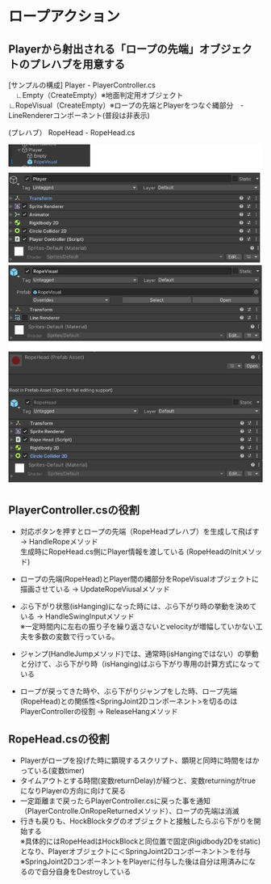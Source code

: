 # ロープアクション
  
## Playerから射出される「ロープの先端」オブジェクトのプレハブを用意する
  
[サンプルの構成]
Player - PlayerController.cs  
　∟Empty（CreateEmpty）※地面判定用オブジェクト  
  ∟RopeVisual（CreateEmpty）※ロープの先端とPlayerをつなぐ縄部分　- LineRendererコンポーネント(普段は非表示)
  
(プレハブ）
RopeHead - RopeHead.cs
  
![ヒエラルキーとインスペクター構成](ReadmeImg/img1.png)
  

## PlayerController.csの役割

* 対応ボタンを押すとロープの先端（RopeHeadプレハブ）を生成して飛ばす　→ HandleRopeメソッド  
生成時にRopeHead.cs側にPlayer情報を渡している (RopeHeadのInitメソッド)  
* ロープの先端(RopeHead)とPlayer間の縄部分をRopeVisualオブジェクトに描画させている → UpdateRopeViusalメソッド  
* ぶら下がり状態(isHanging)になった時には、ぶら下がり時の挙動を決めている → HandleSwingInputメソッド  
※一定時間内に左右の振り子を繰り返さないとvelocityが増幅していかない工夫を多数の変数で行っている。  
  
* ジャンプ(HandleJumpメソッド)では、通常時(isHangingではない）の挙動と分けて、ぶら下がり時（isHanging)はぶら下がり専用の計算方式になっている  
* ロープが戻ってきた時や、ぶら下がりジャンプをした時、ロープ先端(RopeHead)との関係性<SpringJoint2Dコンポーネント>を切るのはPlayerControllerの役割 → ReleaseHangメソッド  


## RopeHead.csの役割

* Playerがロープを投げた時に顕現するスクリプト、顕現と同時に時間をはかっている(変数timer)  
* タイムアウトとする時間(変数returnDelay)が経つと、変数returningがtrueになりPlayerの方向に向けて戻る  
* 一定距離まで戻ったらPlayerController.csに戻った事を通知（PlayerControlle.OnRopeReturnedメソッド）、ロープの先端は消滅  
* 行きも戻りも、HockBlockタグのオブジェクトと接触したらぶら下がりを開始する  
※具体的にはRopeHeadはHockBlockと同位置で固定(Rigidbody2Dをstatic)となり、Playerオブジェクトに＜SpringJoint2Dコンポーネント＞を付与  
※SpringJoint2DコンポーネントをPlayerに付与した後は自分は用済みになるので自分自身をDestroyしている  

  
